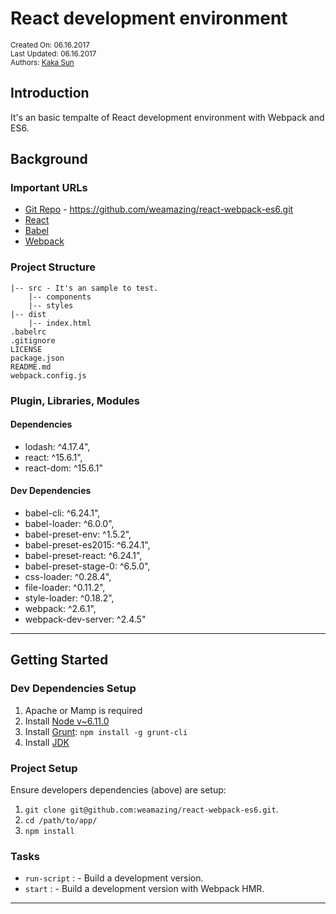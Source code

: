 # React development environment

<small>Created On: 06.16.2017</small><br/>
<small>Last Updated: 06.16.2017</small><br/>
<small>Authors: [Kaka Sun](mailto:3940797@qq.com)</small>

## Introduction

It's an basic tempalte of React development environment with Webpack and ES6.

## Background

### Important URLs

- [Git Repo](https://github.com/weamazing/react-webpack-es6.git) - https://github.com/weamazing/react-webpack-es6.git
- [React](https://facebook.github.io/react/)
- [Babel](http://babeljs.io/)
- [Webpack](https://webpack.js.org)

### Project Structure

```
|-- src - It's an sample to test.
	|-- components
	|-- styles
|-- dist
	|-- index.html
.babelrc
.gitignore
LICENSE
package.json
README.md
webpack.config.js
```

### Plugin, Libraries, Modules

#### Dependencies

* lodash: ^4.17.4",
* react: ^15.6.1",
* react-dom: ^15.6.1"

#### Dev Dependencies
* babel-cli: ^6.24.1",
* babel-loader: ^6.0.0",
* babel-preset-env: ^1.5.2",
* babel-preset-es2015: ^6.24.1",
* babel-preset-react: ^6.24.1",
* babel-preset-stage-0: ^6.5.0",
* css-loader: ^0.28.4",
* file-loader: ^0.11.2",
* style-loader: ^0.18.2",
* webpack: ^2.6.1",
* webpack-dev-server: ^2.4.5"

---

## Getting Started

### Dev Dependencies Setup

1. Apache or Mamp is required
2. Install [Node v~6.11.0](https://nodejs.org/en/download/)
3. Install [Grunt](http://gruntjs.com/): `npm install -g grunt-cli`
4. Install [JDK](http://www.oracle.com/technetwork/java/javase/downloads/jdk8-downloads-2133151.html)

### Project Setup

Ensure developers dependencies (above) are setup:

1. `git clone git@github.com:weamazing/react-webpack-es6.git`.
2. `cd /path/to/app/`
3. `npm install`

### Tasks

- `run-script` :	- Build a development version.
- `start` :			- Build a development version with Webpack HMR.

---
